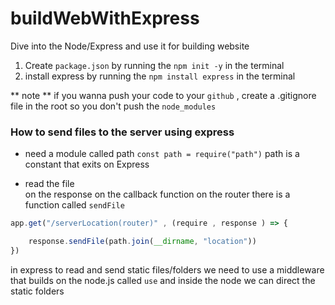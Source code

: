 # buildWebWithExpress
Dive into the Node/Express and use it for building website 

1. Create `package.json` by running the `npm init -y` in the terminal 
2. install express by running the `npm install express` in the terminal 

** note ** 
if you wanna push your code to your `github` , create a .gitignore file in the root
so you don't push the `node_modules`


### How to send files to the server using express 
- need a module called path 
`const path = require("path")` path is a constant that exits on Express

- read the file <br />
on the response on the callback function on the router there is a function 
called `sendFile`
```js
app.get("/serverLocation(router)" , (require , response ) => {

    response.sendFile(path.join(__dirname, "location"))
})
```

in express to read and send static files/folders we need to use a middleware that 
builds on the node.js called  `use` and inside the node we can direct the static folders